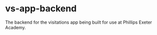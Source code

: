 # vs-app-backend
The backend for the visitations app being built for use at Phillips Exeter Academy.

